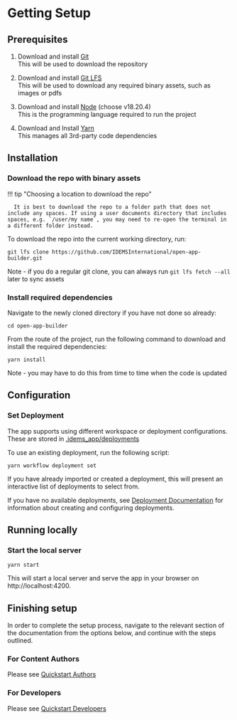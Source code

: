 # Getting Setup

## Prerequisites

1. Download and install [Git](https://git-scm.com/downloads)  
   This will be used to download the repository

2. Download and install [Git LFS](https://git-lfs.github.com/)  
   This will be used to download any required binary assets, such as images or pdfs

3. Download and install [Node](https://nodejs.org/en/download/) (choose v18.20.4)  
   This is the programming language required to run the project

4. Download and Install [Yarn](https://classic.yarnpkg.com/en/docs/install)  
   This manages all 3rd-party code dependencies

## Installation

### Download the repo with binary assets
!!! tip "Choosing a location to download the repo"

      It is best to download the repo to a folder path that does not include any spaces. If using a user documents directory that includes spaces, e.g. `/user/my name`, you may need to re-open the terminal in a different folder instead.

To download the repo into the current working directory, run:
```
git lfs clone https://github.com/IDEMSInternational/open-app-builder.git
```
Note - if you do a regular git clone, you can always run `git lfs fetch --all` later to sync assets

### Install required dependencies
Navigate to the newly cloned directory if you have not done so already:
```
cd open-app-builder
```

From the route of the project, run the following command to download and install the required dependencies:
```
yarn install
```
Note - you may have to do this from time to time when the code is updated

## Configuration
### Set Deployment
The app supports using different workspace or deployment configurations. These are stored in [.idems_app/deployments](./.idems_app/deployments)

To use an existing deployment, run the following script:
```
yarn workflow deployment set
```
If you have already imported or created a deployment, this will present an interactive list of deployments to select from.

If you have no available deployments, see [Deployment Documentation](https://idemsinternational.github.io/open-app-builder/developers/deployments/) for information about creating and configuring deployments.

## Running locally

### Start the local server
```
yarn start
```
This will start a local server and serve the app in your browser on http://localhost:4200.

## Finishing setup

In order to complete the setup process, navigate to the relevant section of the documentation from the options below, and continue with the steps outlined.

### For Content Authors

Please see [Quickstart Authors](./authors/quickstart.md)

### For Developers

Please see [Quickstart Developers](/developers/quickstart.md)
